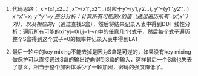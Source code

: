 1. 代码思路：
x’=(x1,x2...) ,x’’=(x1’’,x2’’...)对应于y’=(y1,y2...), y’’=(y1’’,y2’’...)
x’^x’’=*x; y’^y’’=*y
差分分析：计算所有可能的*x的值（通过遍历所有（x’,x’’）对），以及相应的*y（通过查找S盒），然后将结果记录入表中得到DDT
线性分析：遍历所有可能的xi^yj=0(i,j=1～n中的任意几个)式子，然后每个式子遍历整个S盒得到这个式子=0的概率并记录入表中得到LAT

2. 最后一轮中的key mixing不能去掉是因为S盒是可逆的，如果没有key mixing做保护可以直接通过S盒的输出逆向得到S盒的输入，这样最后一个S盒也失去了意义，相当于整个加密体系少了一轮加密，密码的强度降低了。